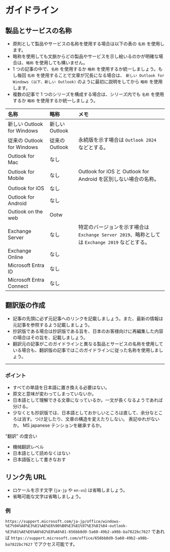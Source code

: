 # ガイドライン

## 製品とサービスの名称

- 原則として製品やサービスの名称を使用する場合は以下の表の `名称` を使用します。
- 略称を使用しても文脈からどの製品やサービスを示し絵いるのかが明確な場合は、`略称` を使用しても構いません。
- 1 つの記事の中で、`名称` を使用するか `略称` を使用するか統一しましょう。もし毎回 `名称` を使用することで文章が冗長になる場合は、 `新しい Outlook for Windows (以下、新しい Outlook)` のように最初に説明をしてから `略称` を使用します。
- 複数の記事で 1 つのシリーズを構成する場合は、シリーズ内でも `名称` を使用するか `略称` を使用するか統一しましょう。

| 名称 | 略称 | メモ |
|:--|:--|:--|
| 新しい Outlook for Windows | 新しい Outlook |  |
| 従来の Outlook for Windows | 従来の Outlook | 永続版を示す場合は `Outlook 2024` などとする。 |
| Outlook for Mac | なし |  |
| Outlook for Mobile | なし | Outlook for iOS と Outlook for Android を区別しない場合の名称。 |
| Outlook for iOS | なし |  |
| Outlook for Android | なし |  |
| Outlook on the web | Ootw |  |
| Exchange Server | なし | 特定のバージョンを示す場合は `Exchange Server 2019`、略称としては `Exchange 2019` などとする。 |
| Exchange Online | なし |  |
| Microsoft Entra ID | なし |  |
| Microsoft Entra Connect | なし |  |

## 翻訳版の作成

- 記事の先頭に必ず元記事へのリンクを記載しましょう。また、最新の情報は元記事を参照するよう記載しましょう。
- 抄訳版である場合は抄訳版である旨を、日本のお客様向けに再編集した内容の場合はその旨を、記載しましょう。
- 翻訳元の記事がこのガイドラインと異なる製品とサービスの名称を使用している場合も、翻訳版の記事ではこのガイドラインに従った名称を使用しましょう。

---

### ポイント

- すべての単語を日本語に置き換える必要はない。
- 原文と意味が変わってしまっていないか。
- 日本語として理解できる文章になっているか。一文が長くなるようであれば分ける。
- 少なくとも抄訳版では、日本語としておかしいところは直して、余分なところは消す。つけ足したり、文章の構造を変えたりしない。
表記ゆれがないか。
MS japanese
テンションを継承するか。


"翻訳" の度合い

- 機械翻訳レベル
- 日本語として読めなくはない
- 日本語版として書きなおす


## リンク先 URL

- ロケールを示す文字 (`ja-jp` や `en-us`) は省略しましょう。
- 省略可能な文字は省略しましょう。

### 例

`https://support.microsoft.com/ja-jp/office/windows-%E7%94%A8%E3%81%AE%E6%96%B0%E3%81%97%E3%81%84-outlook-%E3%81%AE%E6%A6%82%E8%A6%81-656bb8d9-5a60-49b2-a98b-ba7822bc7627` であれば `https://support.microsoft.com/office/656bb8d9-5a60-49b2-a98b-ba7822bc7627` でアクセス可能です。